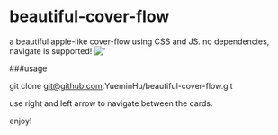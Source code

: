 # beautiful-cover-flow
a beautiful apple-like cover-flow using CSS and JS. no dependencies, navigate is supported! 
!['](https://i1.someimage.com/zMemcJt.png)

###usage

git clone git@github.com:YueminHu/beautiful-cover-flow.git

use right and left arrow to navigate between the cards. 

enjoy! 